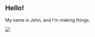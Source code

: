 ## Hello!
My name is John, and I'm making things.


<p style = "width 100%;">
  <img src="https://api.boot.dev/v1/users/public/ef8590eb-2548-43b3-9934-9a15e3ffe2c4/thumbnail" >
</p>
<!--
**crimsonEcho/CrimsonEcho** is a ✨ _special_ ✨ repository because its `README.md` (this file) appears on your GitHub profile.

Here are some ideas to get you started:

- 🔭 I’m currently working on ...
- 🌱 I’m currently learning ...
- 👯 I’m looking to collaborate on ...
- 🤔 I’m looking for help with ...
- 💬 Ask me about ...
- 📫 How to reach me: ...
- 😄 Pronouns: ...
- ⚡ Fun fact: ...
-->
